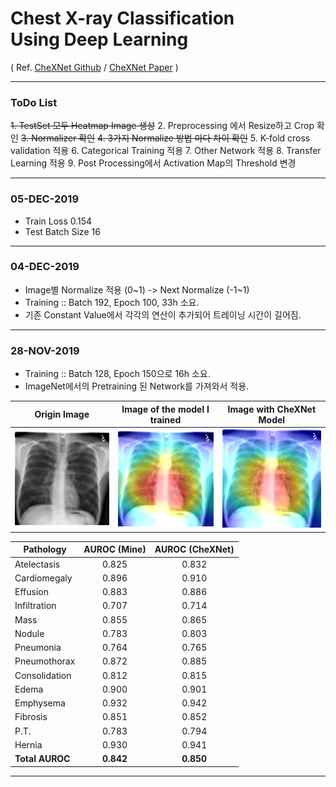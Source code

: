 # Chest X-ray Classification <br>Using Deep Learning
 ( Ref. [CheXNet Github](https://github.com/zoogzog/chexnet) / [CheXNet Paper](https://stanfordmlgroup.github.io/projects/chexnet/) )

----
### ToDo List

~~1. TestSet 모두 Heatmap Image 생성~~
2. Preprocessing 에서 Resize하고 Crop 확인
~~3. Normalizer 확인~~
~~4. 3가지 Normalize 방법 마다 차이 확인~~
5. K-fold cross validation 적용
6. Categorical Training 적용
7. Other Network 적용
8. Transfer Learning 적용
9. Post Processing에서 Activation Map의 Threshold 변경

----
### 05-DEC-2019
* Train Loss 0.154
* Test Batch Size 16 
----
### 04-DEC-2019
* Image별 Normalize 적용 (0~1) -> Next Normalize (-1~1)
* Training :: Batch 192, Epoch 100, 33h 소요.
* 기존 Constant Value에서 각각의 연산이 추가되어 트레이닝 시간이 길어짐.
----

### 28-NOV-2019
 * Training :: Batch 128, Epoch 150으로 16h 소요.
 * ImageNet에서의 Pretraining 된 Network를 가져와서 적용.

<table>
<thead>
  <tr>
  <th align="center">Origin Image</th>
  <th align="center">Image of the model I trained</th>
  <th align="center">Image with CheXNet Model</th>
  </tr>
</thead>
<tbody>
    <tr>
        <td align="center">
        <img src="test/00009285_000.png" width="224px"/>
        </td>
        <td align="center">
        <img src="test/heatmap_mine.png" width="224px"/>
        </td>
        <td align="center">
        <img src="test/heatmap.png" width="224px"/>
        </td>  
    </tr>
  </tbody>
</table>

| Pathology     |AUROC (Mine)   | AUROC (CheXNet)|
| ------------- |:-------------:|:--------------:|
| Atelectasis   | 0.825         | 0.832          |
| Cardiomegaly  | 0.896         | 0.910          |
| Effusion      | 0.883         | 0.886          |
| Infiltration  | 0.707         | 0.714          |
| Mass          | 0.855         | 0.865          |
| Nodule        | 0.783         | 0.803          |
| Pneumonia     | 0.764         | 0.765          |
| Pneumothorax  | 0.872         | 0.885          |
| Consolidation | 0.812         | 0.815          |
| Edema         | 0.900         | 0.901          |
| Emphysema     | 0.932         | 0.942          |
| Fibrosis      | 0.851         | 0.852          |
| P.T.          | 0.783         | 0.794          |
| Hernia        | 0.930         | 0.941          |
| <b>Total AUROC  | <b>0.842    | <b>0.850       | 
----